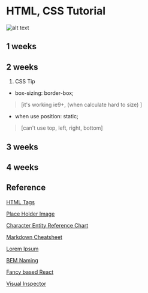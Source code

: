 HTML, CSS Tutorial
==================

![alt text][magic]

## 1 weeks

## 2 weeks
1. CSS Tip
- box-sizing: border-box;
> [it's working ie9+, (when calculate hard to size) ]
- when use position: static;
> [can't use top, left, right, bottom]
## 3 weeks

## 4 weeks

## Reference
[HTML Tags](https://developer.mozilla.org/docs/Web/HTML/Element)

[Place Holder Image](https://placeholder.com/)

[Character Entity Reference Chart](https://dev.w3.org/html5/html-author/charref)

[Markdown Cheatsheet](https://github.com/adam-p/markdown-here/wiki/Markdown-Cheatsheet#headers)

[Lorem Ipsum](https://www.lipsum.com/)

[BEM Naming](http://getbem.com/naming/)

[Fancy based React](https://fancy.com/)

[Visual Inspector](https://www.canvasflip.com/visual-inspector/)

[magic]: https://media.giphy.com/media/ujUdrdpX7Ok5W/giphy.gif "Magic"